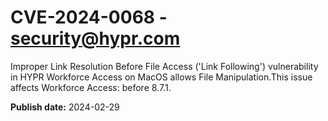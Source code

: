 # CVE-2024-0068 - security@hypr.com

Improper Link Resolution Before File Access ('Link Following') vulnerability in HYPR Workforce Access on MacOS allows File Manipulation.This issue affects Workforce Access: before 8.7.1.



**Publish date:** 2024-02-29
